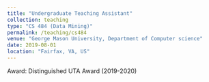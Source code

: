 ```yaml
---
title: "Undergraduate Teaching Assistant"
collection: teaching
type: "CS 484 (Data Mining)"
permalink: /teaching/cs484
venue: "George Mason University, Department of Computer science"
date: 2019-08-01
location: "Fairfax, VA, US"
---
```


Award: Distinguished UTA Award (2019-2020) 
